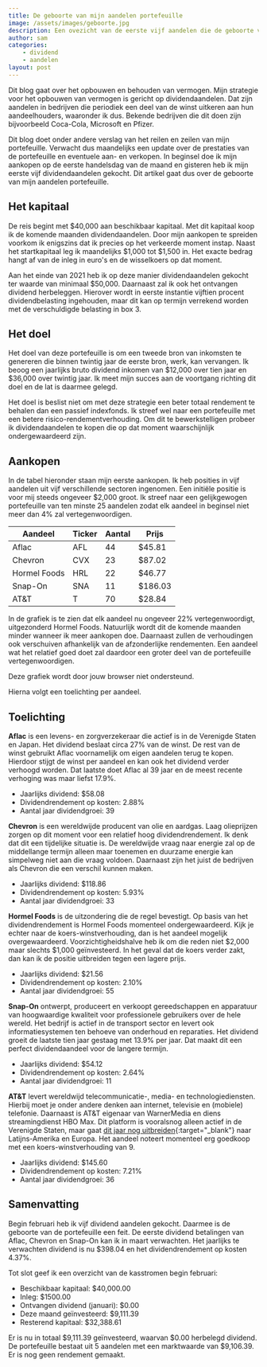 ```yaml
---
title: De geboorte van mijn aandelen portefeuille
image: /assets/images/geboorte.jpg
description: Een ovezicht van de eerste vijf aandelen die de geboorte van mijn aandelen portefeuille inluiden.
author: sam
categories:
    - dividend
    - aandelen
layout: post
---
```


Dit blog gaat over het opbouwen en behouden van vermogen. Mijn strategie voor het opbouwen van vermogen is gericht op dividendaandelen. Dat zijn aandelen in bedrijven die periodiek een deel van de winst uitkeren aan hun aandeelhouders, waaronder ik dus. Bekende bedrijven die dit doen zijn bijvoorbeeld Coca-Cola, Microsoft en Pfizer.

Dit blog doet onder andere verslag van het reilen en zeilen van mijn portefeuille. Verwacht dus maandelijks een update over de prestaties van de portefeuille en eventuele aan- en verkopen. In beginsel doe ik mijn aankopen op de eerste handelsdag van de maand en gisteren heb ik mijn eerste vijf dividendaandelen gekocht. Dit artikel gaat dus over de geboorte van mijn aandelen portefeuille.

## Het kapitaal

De reis begint met $40,000 aan beschikbaar kapitaal. Met dit kapitaal koop ik de komende maanden dividendaandelen. Door mijn aankopen te spreiden voorkom ik enigszins dat ik precies op het verkeerde moment instap. Naast het startkapitaal leg ik maandelijks $1,000 tot $1,500 in. Het exacte bedrag hangt af van de inleg in euro's en de wisselkoers op dat moment.

Aan het einde van 2021 heb ik op deze manier dividendaandelen gekocht ter waarde van minimaal $50,000. Daarnaast zal ik ook het ontvangen dividend herbeleggen. Hierover wordt in eerste instantie vijftien procent dividendbelasting ingehouden, maar dit kan op termijn verrekend worden met de verschuldigde belasting in box 3.

## Het doel

Het doel van deze portefeuille is om een tweede bron van inkomsten te genereren die binnen twintig jaar de eerste bron, werk, kan vervangen. Ik beoog een jaarlijks bruto dividend inkomen van $12,000 over tien jaar en $36,000 over twintig jaar. Ik meet mijn succes aan de voortgang richting dit doel en de lat is daarmee gelegd.

Het doel is beslist niet om met deze strategie een beter totaal rendement te behalen dan een passief indexfonds. Ik streef wel naar een portefeuille met een betere risico-rendementverhouding. Om dit te bewerkstelligen probeer ik dividendaandelen te kopen die op dat moment waarschijnlijk ondergewaardeerd zijn.

## Aankopen

In de tabel hieronder staan mijn eerste aankopen. Ik heb posities in vijf aandelen uit vijf verschillende sectoren ingenomen. Een initiële positie is voor mij steeds ongeveer $2,000 groot. Ik streef naar een gelijkgewogen portefeuille van ten minste 25 aandelen zodat elk aandeel in beginsel niet meer dan 4% zal vertegenwoordigen.

| Aandeel      | Ticker | Aantal | Prijs   |
|--------------| -------| -------|---------|
| Aflac        | AFL    | 44     |  $45.81 |
| Chevron      | CVX    | 23     |  $87.02 |
| Hormel Foods | HRL    | 22     |  $46.77 |
| Snap-On      | SNA    | 11     | $186.03 |
| AT&T         | T      | 70     |  $28.84 |

In de grafiek is te zien dat elk aandeel nu ongeveer 22% vertegenwoordigt, uitgezonderd Hormel Foods. Natuurlijk wordt dit de komende maanden minder wanneer ik meer aankopen doe. Daarnaast zullen de verhoudingen ook verschuiven afhankelijk van de afzonderlijke rendementen. Een aandeel wat het relatief goed doet zal daardoor een groter deel van de portefeuille vertegenwoordigen.

<div class="chart-wrapper">
    <canvas id="weights" width="400" height="200" align="left">Deze grafiek wordt door jouw browser niet ondersteund.</canvas>
</div>
<script src="{{site.baseurl}}/assets/js/charts/2021-02-02-script.js"></script>

Hierna volgt een toelichting per aandeel.

## Toelichting

**Aflac** is een levens- en zorgverzekeraar die actief is in de Verenigde Staten en Japan. Het dividend beslaat circa 27% van de winst. De rest van de winst gebruikt Aflac voornamelijk om eigen aandelen terug te kopen. Hierdoor stijgt de winst per aandeel en kan ook het dividend verder verhoogd worden. Dat laatste doet Aflac al 39 jaar en de meest recente verhoging was maar liefst 17.9%.

<ul class="blog-list">
  <li>Jaarlijks dividend: $58.08</li>
  <li>Dividendrendement op kosten: 2.88%</li>
  <li>Aantal jaar dividendgroei: 39</li>
</ul>

**Chevron** is een wereldwijde producent van olie en aardgas. Laag olieprijzen zorgen op dit moment voor een relatief hoog dividendrendement. Ik denk dat dit een tijdelijke situatie is. De wereldwijde vraag naar energie zal op de middellange termijn alleen maar toenemen en duurzame energie kan simpelweg niet aan die vraag voldoen. Daarnaast zijn het juist de bedrijven als Chevron die een verschil kunnen maken.

<ul class="blog-list">
  <li>Jaarlijks dividend: $118.86</li>
  <li>Dividendrendement op kosten: 5.93%</li>
  <li>Aantal jaar dividendgroei: 33</li>
</ul>

**Hormel Foods** is de uitzondering die de regel bevestigt. Op basis van het dividendrendement is Hormel Foods momenteel ondergewaardeerd. Kijk je echter naar de koers-winstverhouding, dan is het aandeel mogelijk overgewaardeerd. Voorzichtigheidshalve heb ik om die reden niet $2,000 maar slechts $1,000 geïnvesteerd. In het geval dat de koers verder zakt, dan kan ik de positie uitbreiden tegen een lagere prijs.

<ul class="blog-list">
  <li>Jaarlijks dividend: $21.56</li>
  <li>Dividendrendement op kosten: 2.10%</li>
  <li>Aantal jaar dividendgroei: 55</li>
</ul>

**Snap-On** ontwerpt, produceert en verkoopt gereedschappen en apparatuur van hoogwaardige kwaliteit voor professionele gebruikers over de hele wereld. Het bedrijf is actief in de transport sector en levert ook informatiesystemen ten behoeve van onderhoud en reparaties. Het dividend groeit de laatste tien jaar gestaag met 13.9% per jaar. Dat maakt dit een perfect dividendaandeel voor de langere termijn.

<ul class="blog-list">
  <li>Jaarlijks dividend: $54.12</li>
  <li>Dividendrendement op kosten: 2.64%</li>
  <li>Aantal jaar dividendgroei: 11</li>
</ul>

**AT&T** levert wereldwijd telecommunicatie-, media- en technologiediensten. Hierbij moet je onder andere denken aan internet, televisie en (mobiele) telefonie. Daarnaast is AT&T eigenaar van WarnerMedia en diens streamingdienst HBO Max. Dit platform is vooralsnog alleen actief in de Verenigde Staten, maar gaat [dit jaar nog uitbreiden](https://tinyurl.com/web-summit-hbo-max-to-expand){:target="_blank"} naar Latijns-Amerika en Europa. Het aandeel noteert momenteel erg goedkoop met een koers-winstverhouding van 9.

<ul class="blog-list">
  <li>Jaarlijks dividend: $145.60</li>
  <li>Dividendrendement op kosten: 7.21%</li>
  <li>Aantal jaar dividendgroei: 36</li>
</ul>

## Samenvatting

Begin februari heb ik vijf dividend aandelen gekocht. Daarmee is de geboorte van de portefeuille een feit. De eerste dividend betalingen van Aflac, Chevron en Snap-On kan ik in maart verwachten. Het jaarlijks te verwachten dividend is nu $398.04 en het dividendrendement op kosten 4.37%.

Tot slot geef ik een overzicht van de kasstromen begin februari:

<ul class="blog-list">
  <li>Beschikbaar kapitaal: $40,000.00</li>
  <li>Inleg: $1500.00</li>
  <li>Ontvangen dividend (januari): $0.00</li>
  <li>Deze maand geïnvesteerd: $9,111.39</li>
  <li>Resterend kapitaal: $32,388.61</li>
</ul>

Er is nu in totaal $9,111.39 geïnvesteerd, waarvan $0.00 herbelegd dividend. De portefeuille bestaat uit 5 aandelen met een marktwaarde van $9,106.39. Er is nog geen rendement gemaakt.